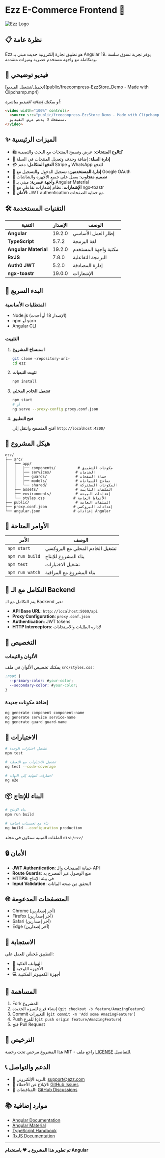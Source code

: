 # Ezz E-Commerce Frontend 🛒

![Ezz Logo](public/EZZlogo.ico)

## 📋 نظرة عامة

Ezz هو تطبيق تجارة إلكترونية حديث مبني بـ Angular 19، يوفر تجربة تسوق سلسة ومتكاملة مع واجهة مستخدم عصرية وميزات متقدمة.

## 🎥 فيديو توضيحي

<!-- أضف رابط الفيديو هنا -->
[تحميل/تشغيل الفيديو](public/freecompress-EzzStore_Demo - Made with Clipchamp.mp4)

*أو يمكنك إضافة الفيديو مباشرة:*

```html
<video width="100%" controls>
  <source src="public/freecompress-EzzStore_Demo - Made with Clipchamp.mp4" type="video/mp4">
  متصفحك لا يدعم عرض الفيديو.
</video>
```

## ✨ الميزات الرئيسية

- 🛍️ **كتالوج المنتجات**: عرض وتصفح المنتجات مع البحث والتصفية
- 🛒 **إدارة السلة**: إضافة وحذف وتعديل المنتجات في السلة
- 💳 **الدفع المتكامل**: دعم Stripe و WhatsApp للدفع
- 👤 **إدارة المستخدمين**: تسجيل الدخول والتسجيل مع Google OAuth
- 📱 **تصميم متجاوب**: يعمل على جميع الأجهزة والشاشات
- 🎨 **واجهة عصرية**: مبني بـ Angular Material
- 🔔 **الإشعارات**: نظام إشعارات تفاعلي مع ngx-toastr
- 🔐 **الأمان**: JWT authentication مع حماية الصفحات

## 🛠️ التقنيات المستخدمة

| التقنية | الإصدار | الوصف |
|---------|---------|--------|
| **Angular** | 19.2.0 | إطار العمل الأساسي |
| **TypeScript** | 5.7.2 | لغة البرمجة |
| **Angular Material** | 19.2.0 | مكتبة واجهة المستخدم |
| **RxJS** | 7.8.0 | البرمجة التفاعلية |
| **Auth0 JWT** | 5.2.0 | إدارة المصادقة |
| **ngx-toastr** | 19.0.0 | الإشعارات |

## 🚀 البدء السريع

### المتطلبات الأساسية

- Node.js (الإصدار 18 أو أحدث)
- npm أو yarn
- Angular CLI

### التثبيت

1. **استنساخ المشروع**
   ```bash
   git clone <repository-url>
   cd ezz
   ```

2. **تثبيت التبعيات**
   ```bash
   npm install
   ```

3. **تشغيل الخادم المحلي**
   ```bash
   npm start
   # أو
   ng serve --proxy-config proxy.conf.json
   ```

4. **فتح التطبيق**
   
   افتح المتصفح وانتقل إلى `http://localhost:4200/`

## 📁 هيكل المشروع

```
ezz/
├── src/
│   ├── app/
│   │   ├── components/          # مكونات التطبيق
│   │   ├── services/           # الخدمات
│   │   ├── guards/             # حماة الصفحات
│   │   ├── models/             # نماذج البيانات
│   │   └── shared/             # المكونات المشتركة
│   ├── assets/                 # الملفات الثابتة
│   ├── environments/           # إعدادات البيئة
│   └── styles.css             # الأنماط العامة
├── public/                     # الملفات العامة
├── proxy.conf.json            # إعدادات البروكسي
└── angular.json               # إعدادات Angular
```

## 🔧 الأوامر المتاحة

| الأمر | الوصف |
|-------|--------|
| `npm start` | تشغيل الخادم المحلي مع البروكسي |
| `npm run build` | بناء المشروع للإنتاج |
| `npm test` | تشغيل الاختبارات |
| `npm run watch` | بناء المشروع مع المراقبة |

## 🔗 التكامل مع الـ Backend

يتم التكامل مع الـ Backend عبر:

- **API Base URL**: `http://localhost:5000/api`
- **Proxy Configuration**: `proxy.conf.json`
- **Authentication**: JWT tokens
- **HTTP Interceptors**: لإدارة الطلبات والاستجابات

## 🎨 التخصيص

### الألوان والثيمات

يمكنك تخصيص الألوان في ملف `src/styles.css`:

```css
:root {
  --primary-color: #your-color;
  --secondary-color: #your-color;
}
```

### إضافة مكونات جديدة

```bash
ng generate component component-name
ng generate service service-name
ng generate guard guard-name
```

## 🧪 الاختبارات

```bash
# تشغيل اختبارات الوحدة
npm test

# تشغيل الاختبارات مع التغطية
ng test --code-coverage

# اختبارات النهاية إلى النهاية
ng e2e
```

## 📦 البناء للإنتاج

```bash
# بناء للإنتاج
npm run build

# بناء مع تحسينات إضافية
ng build --configuration production
```

الملفات المبنية ستكون في مجلد `dist/ezz/`

## 🔒 الأمان

- **JWT Authentication**: حماية الصفحات والـ API
- **Route Guards**: منع الوصول غير المصرح به
- **HTTPS**: في بيئة الإنتاج
- **Input Validation**: التحقق من صحة البيانات

## 🌐 المتصفحات المدعومة

- Chrome (آخر إصدارين)
- Firefox (آخر إصدارين)
- Safari (آخر إصدارين)
- Edge (آخر إصدارين)

## 📱 الاستجابة

التطبيق مُحسَّن للعمل على:
- 📱 الهواتف الذكية
- 📱 الأجهزة اللوحية
- 💻 أجهزة الكمبيوتر المكتبية

## 🤝 المساهمة

1. Fork المشروع
2. إنشاء فرع للميزة الجديدة (`git checkout -b feature/AmazingFeature`)
3. Commit التغييرات (`git commit -m 'Add some AmazingFeature'`)
4. Push للفرع (`git push origin feature/AmazingFeature`)
5. فتح Pull Request

## 📄 الترخيص

هذا المشروع مرخص تحت رخصة MIT - راجع ملف [LICENSE](LICENSE) للتفاصيل.

## 📞 الدعم والتواصل

- 📧 البريد الإلكتروني: support@ezz.com
- 🐛 الإبلاغ عن الأخطاء: [GitHub Issues](https://github.com/your-repo/issues)
- 💬 المناقشات: [GitHub Discussions](https://github.com/your-repo/discussions)

## 📚 موارد إضافية

- [Angular Documentation](https://angular.dev/)
- [Angular Material](https://material.angular.io/)
- [TypeScript Handbook](https://www.typescriptlang.org/docs/)
- [RxJS Documentation](https://rxjs.dev/)

---

**تم تطوير هذا المشروع بـ ❤️ باستخدام Angular**

